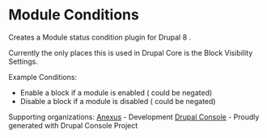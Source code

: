 # Module Conditions
Creates a Module status condition plugin for Drupal 8 .

Currently the only places this is used in Drupal Core is the Block Visibility Settings.

Example Conditions:

- Enable a block if a module is enabled ( could be negated)
- Disable a block if a module is disabled ( could be negated)

Supporting organizations: 
[Anexus](http://anexusit.com) - Development
[Drupal Console](http://drupalconsole.com) - Proudly generated with Drupal Console Project
